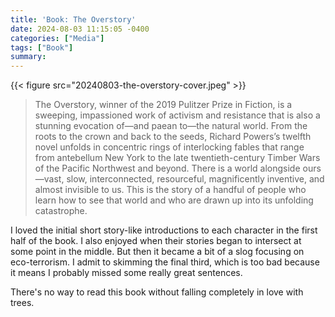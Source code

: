 ```yaml
---
title: 'Book: The Overstory'
date: 2024-08-03 11:15:05 -0400
categories: ["Media"]
tags: ["Book"]
summary: 
---
```


{{< figure src="20240803-the-overstory-cover.jpeg" >}}

> The Overstory, winner of the 2019 Pulitzer Prize in Fiction, is a sweeping, impassioned work of activism and resistance that is also a stunning evocation of—and paean to—the natural world. From the roots to the crown and back to the seeds, Richard Powers’s twelfth novel unfolds in concentric rings of interlocking fables that range from antebellum New York to the late twentieth-century Timber Wars of the Pacific Northwest and beyond. There is a world alongside ours—vast, slow, interconnected, resourceful, magnificently inventive, and almost invisible to us. This is the story of a handful of people who learn how to see that world and who are drawn up into its unfolding catastrophe.

I loved the initial short story-like introductions to each character in the first half of the book. I also enjoyed when their stories began to intersect at some point in the middle. But then it became a bit of a slog focusing on eco-terrorism. I admit to skimming the final third, which is too bad because it means I probably missed some really great sentences.

There's no way to read this book without falling completely in love with trees.